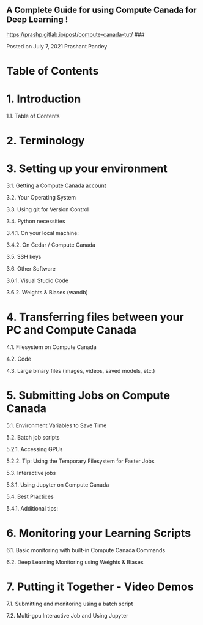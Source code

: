 ## A Complete Guide for using Compute Canada for Deep Learning !

 https://prashp.gitlab.io/post/compute-canada-tut/ ###

Posted on July 7, 2021
Prashant Pandey

# Table of Contents

# 1. Introduction

1.1. Table of Contents

# 2. Terminology

# 3. Setting up your environment

3.1. Getting a Compute Canada account

3.2. Your Operating System

3.3. Using git for Version Control

3.4. Python necessities

3.4.1. On your local machine:

3.4.2. On Cedar / Compute Canada

3.5. SSH keys

3.6. Other Software

3.6.1. Visual Studio Code

3.6.2. Weights & Biases (wandb)

# 4. Transferring files between your PC and Compute Canada

4.1. Filesystem on Compute Canada

4.2. Code

4.3. Large binary files (images, videos, saved models, etc.)

# 5. Submitting Jobs on Compute Canada

5.1. Environment Variables to Save Time

5.2. Batch job scripts

5.2.1. Accessing GPUs

5.2.2. Tip: Using the Temporary Filesystem for Faster Jobs

5.3. Interactive jobs

5.3.1. Using Jupyter on Compute Canada

5.4. Best Practices

5.4.1. Additional tips:

# 6. Monitoring your Learning Scripts

6.1. Basic monitoring with built-in Compute Canada Commands

6.2. Deep Learning Monitoring using Weights & Biases

# 7. Putting it Together - Video Demos

7.1. Submitting and monitoring using a batch script

7.2. Multi-gpu Interactive Job and Using Jupyter
